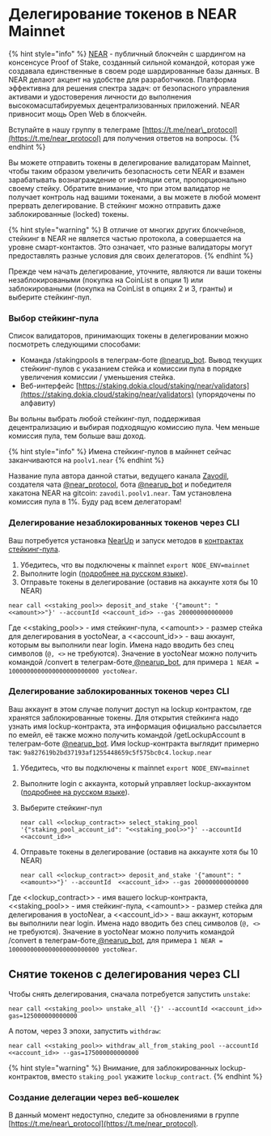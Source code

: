# Делегирование токенов в NEAR Mainnet

{% hint style="info" %}
[NEAR](https://near.org/) - публичный блокчейн с шардингом на консенсусе Proof of Stake, созданный сильной командой, которая уже создавала единственные в своем роде шардированные базы данных. В NEAR делают акцент на удобстве для разработчиков. Платформа эффективна для решения спектра задач: от безопасного управления активами и удостоверения личности до выполнения высокомасштабируемых децентрализованных приложений. NEAR привносит мощь Open Web в блокчейн.

Вступайте в нашу группу в телеграме [https://t.me/near\_protocol](https://t.me/near_protocol) для получения ответов на вопросы.
{% endhint %}

Вы можете отправить токены в делегирование валидаторам Mainnet, чтобы таким образом увеличить безопасность сети NEAR и взамен зарабатывать вознаграждение от инфляции сети, пропорционально своему стейку. Обратите внимание, что при этом валидатор не получает контроль над вашими токенами, а вы можете в любой момент прервать делегирование. В стейкинг можно отправить даже заблокированные \(locked\) токены.

{% hint style="warning" %}
В отличие от многих других блокчейнов, стейкинг в NEAR не является частью протокола, а совершается на уровне смарт-контактов. Это означает, что разные валидаторы могут предоставлять разные условия для своих делегаторов.
{% endhint %}

Прежде чем начать делегирование, уточните, являются ли ваши токены незаблокироваными \(покупка на CoinList в опции 1\) или заблокироваными \(покупка на CoinList в опциях 2 и 3, гранты\) и выберите стейкинг-пул.

### Выбор стейкинг-пула

Список валидаторов, принимающих токены в делегировании можно посмотреть следующими способами:

* Команда /stakingpools в телеграм-боте [@nearup\_bot](%20https://t.me/nearup_bot). Вывод текущих стейкинг-пулов с указанием стейка и комиссии пула в порядке увеличения комиссии / уменьшения стейка.
* Веб-интерфейс [https://staking.dokia.cloud/staking/near/validators](https://staking.dokia.cloud/staking/near/validators) \(упорядочены по алфавиту\)

Вы вольны выбрать любой стейкинг-пул, поддерживая децентрализацию и выбирая подходящую комиссию пула. Чем меньше комиссия пула, тем больше ваш доход.

{% hint style="info" %}
Имена стейкинг-пулов в майннет сейчас заканчиваются на `poolv1.near`
{% endhint %}

Название пула автора данной статьи, ведущего канала [Zavodil](http://www.youtube.com/c/Zavodil%20), создателя чата [@near\_protocol](https://t.me/near_protocol), бота [@nearup\_bot](%20https://t.me/nearup_bot) и победителя хакатона NEAR на gitcoin: `zavodil.poolv1.near`. Там установлена комиссия пула в 1%. Буду рад всем делегаторам!

### Делегирование незаблокированных токенов через CLI

Ваш потребуется установка [NearUp](https://nodes.cryptasutra.com/near-protocol/ustarevshee/nearup) и запуск методов в [контрактах стейкинг-пула](https://nodes.cryptasutra.com/near-protocol/ustarevshee/staking-pool-contact).

1. Убедитесь, что вы подключены к mainnet `export NODE_ENV=mainnet`
2. Выполните login \([подробнее на русском языке](https://nodes.cryptasutra.com/near-protocol/ustarevshee/staking#otpravka-tranzakcii-na-sozdanie-steikinga)\).
3. Отправьте токены в делегирование \(оставив на аккаунте хотя бы 10 NEAR\)

```text
near call <<staking_pool>> deposit_and_stake '{"amount": "<<amount>>"}' --accountId <<account_id>> --gas 200000000000000
```

Где &lt;&lt;staking\_pool&gt;&gt; - имя стейкинг-пула, &lt;&lt;amount&gt;&gt; - размер стейка для делегирования в yoctoNear, а &lt;&lt;account\_id&gt;&gt; - ваш аккаунт, которым вы выполнили near login. Имена надо вводить без спец символов \(`@, <>` не требуются\). Значение в yoctoNear можно получить командой /convert в телеграм-боте[ ](%20https://t.me/nearup_bot)[@nearup\_bot](%20https://t.me/nearup_bot), для примера `1 NEAR = 1000000000000000000000000 yoctoNear`.

### Делегирование заблокированных токенов через CLI

Ваш аккаунт в этом случае получит доступ на lockup контрактом, где хранятся заблокированные токены. Для открытия стейкинга надо узнать имя lockup-контракта, эта информация официально рассылается по емейл, её также можно получить командой /getLockupAccount в телеграм-боте [@nearup\_bot](%20https://t.me/nearup_bot). Имя lockup-контракта выглядит примерно так: `9a827619b2bd37193af1255448659c5f575bc0c4.lockup.near`

1. Убедитесь, что вы подключены к mainnet `export NODE_ENV=mainnet`
2. Выполните login с аккаунта, который управляет lockup-аккаунтом \([подробнее на русском языке](https://nodes.cryptasutra.com/near-protocol/ustarevshee/staking#otpravka-tranzakcii-na-sozdanie-steikinga)\).
3. Выберите стейкинг-пул

   ```text
   near call <<lockup_contract>> select_staking_pool '{"staking_pool_account_id": "<<staking_pool>>"}' --accountId <<account_id>> 
   ```

4. Отправьте токены в делегирование \(оставив на аккаунте хотя бы 10 NEAR\)

   ```text
   near call <<lockup_contract>> deposit_and_stake '{"amount": "<<amount>>"}' --accountId  <<account_id>> --gas 200000000000000
   ```

Где &lt;&lt;lockup\_contract&gt;&gt; - имя вашего lockup-контракта, &lt;&lt;staking\_pool&gt;&gt; - имя стейкинг-пула, &lt;&lt;amount&gt;&gt; - размер стейка для делегирования в yoctoNear, а &lt;&lt;account\_id&gt;&gt; - ваш аккаунт, которым вы выполнили near login. Имена надо вводить без спец символов \(`@, <>` не требуются\). Значение в yoctoNear можно получить командой /convert в телеграм-боте[ ](%20https://t.me/nearup_bot)[@nearup\_bot](%20https://t.me/nearup_bot), для примера `1 NEAR = 1000000000000000000000000 yoctoNear`.

## Снятие токенов с делегирования через CLI

Чтобы снять делегирования, сначала потребуется запустить `unstake`:

```text
near call <<staking_pool>> unstake_all '{}' --accountId <<account_id>> gas=125000000000000
```

А потом, через 3 эпохи, запустить `withdraw`:

```text
near call <<staking_pool>> withdraw_all_from_staking_pool --accountId <<account_id>> --gas=175000000000000
```

{% hint style="warning" %}
Внимание, для заблокированных lockup-контрактов, вместо `staking_pool` укажите `lockup_contract`.
{% endhint %}

### Создание делегации через веб-кошелек

В данный момент недоступно, следите за обновлениями в группе [https://t.me/near\_protocol](https://t.me/near_protocol).

